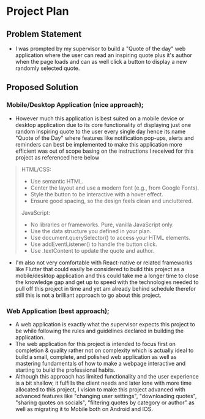# Project Plan

## Problem Statement

- I was prompted by my supervisor to build a "Quote of the day" web application where the user can read an inspiring quote plus it's author when the page loads and can as well click a button to display a new randomly selected quote.

## Proposed Solution

### Mobile/Desktop Application (nice approach);

- However much this application is best suited on a mobile device or desktop application due to its core functionality of displaying just one random inspiring quote to the user every single day hence its name "Quote of the Day" where features like notification pop-ups, alerts and reminders can best be implemented to make this application more efficient was out of scope basing on the instructions I received for this project as referenced here below

> HTML/CSS:
>
> - Use semantic HTML.
> - Center the layout and use a modern font (e.g., from Google Fonts).
> - Style the button to be interactive with a hover effect.
> - Ensure good spacing, so the design feels clean and uncluttered.
>
> JavaScript:
>
> - No libraries or frameworks. Pure, vanilla JavaScript only.
> - Use the data structure you defined in your plan.
> - Use document.querySelector() to access your HTML elements.
> - Use addEventListener() to handle the button click.
> - Use .textContent to update the quote and author.

- I'm also not very comfortable with React-native or related frameworks like Flutter that could easily be considered to build this project as a mobile/desktop application and this could take me a longer time to close the knowledge gap and get up to speed with the technologies needed to pull off this project in time and yet am already behind schedule therefor still this is not a brilliant approach to go about this project.

### Web Application (best approach);

- A web application is exactly what the supervisor expects this project to be while following the rules and guidelines declared in building the application.
- The web application for this project is intended to focus first on completion & quality rather not on complexity which is actually ideal to build a small, complete, and polished web application as well as mastering fundamentals of how to make a webpage interactive and starting to build the professional habits.
- Although this approach has limited functionality and the user experience is a bit shallow, it fulfills the client needs and later lone with more time allocated to this project, I vision to make this project advanced with advanced features like "changing user settings", "downloading quotes", "sharing quotes on socials", "filtering quotes by category or author" as well as migrating it to Mobile both on Android and IOS.
